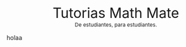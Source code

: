 # 

<div style="text-align: center; font-size: 32px;">
Tutorias Math Mate
</div>

<div style="text-align: center; font-size: 12px;">
De estudiantes, para estudiantes.
</div>



holaa



